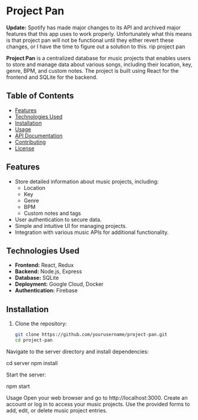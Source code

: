 # Project Pan

**Update:** Spotify has made major changes to its API and archived major features that this app uses to work properly. Unfortunately what this means is that project pan will not be functional until they either revert these changes, or I have the time to figure out a solution to this. rip project pan


**Project Pan** is a centralized database for music projects that enables users to store and manage data about various songs, including their location, key, genre, BPM, and custom notes. The project is built using React for the frontend and SQLite for the backend.

## Table of Contents
- [Features](#features)
- [Technologies Used](#technologies-used)
- [Installation](#installation)
- [Usage](#usage)
- [API Documentation](#api-documentation)
- [Contributing](#contributing)
- [License](#license)

## Features
- Store detailed information about music projects, including:
  - Location
  - Key
  - Genre
  - BPM
  - Custom notes and tags
- User authentication to secure data.
- Simple and intuitive UI for managing projects.
- Integration with various music APIs for additional functionality.

## Technologies Used
- **Frontend:** React, Redux
- **Backend:** Node.js, Express
- **Database:** SQLite
- **Deployment:** Google Cloud, Docker
- **Authentication:** Firebase

## Installation
1. Clone the repository:
   ```bash
   git clone https://github.com/yourusername/project-pan.git
   cd project-pan
Navigate to the server directory and install dependencies:

cd server
npm install

Start the server:

npm start

Usage
Open your web browser and go to http://localhost:3000.
Create an account or log in to access your music projects.
Use the provided forms to add, edit, or delete music project entries.
